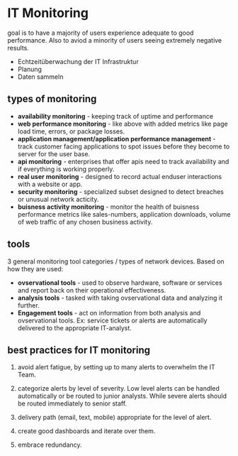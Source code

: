 # IT Monitoring
goal is to have a majority of users experience adequate to good performance. Also to aviod a minority of users seeing extremely negative results.

- Echtzeitüberwachung der IT Infrastruktur
- Planung
- Daten sammeln


## types of monitoring
- **availability monitoring** - keeping track of uptime and performance
- **web performance monitoring** - like above with added metrics like page load time, errors, or package losses.
- **application management/application performance management** - track customer facing applications to spot issues before they become to server for the user base.
- **api monitoring** - enterprises that offer apis need to track availability and if everything is working properly.
- **real user monitoring** - designed to record actual enduser interactions with a website or app.
- **security monitoring** - specialized subset designed to detect breaches or unusual network acticity.
- **buisness activity monitoring** - monitor the health of buisness performance metrics like sales-numbers, application downloads, volume of web traffic of any chosen business activity.


## tools
3 general monitoring tool categories / types of network devices. Based on how they are used:
- **ovservational tools** - used to observe hardware, software or services and report back on their operational effectiveness.
- **analysis tools** - tasked with taking ovservational data and analyzing it further.
- **Engagement tools** - act on information from both analysis and ovservational tools. Ex: service tickets or alerts are automatically delivered to the appropriate IT-analyst.


## best practices for IT monitoring

1. avoid alert fatigue, by setting up to many alerts to overwhelm the IT Team.

2. categorize alerts by level of severity. Low level alerts can be handled automatically or be routed to junior analysts. While severe alerts should be routed immediately to senior staff.

3. delivery path (email, text, mobile) appropriate for the level of alert.

4. create good dashboards and iterate over them.

5. embrace redundancy. 